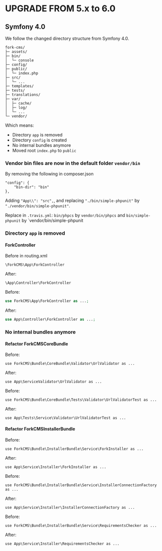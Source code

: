 UPGRADE FROM 5.x to 6.0
=======================

## Symfony 4.0

We follow the changed directory structure from Symfony 4.0.
```
fork-cms/
├─ assets/
├─ bin/
│  └─ console
├─ config/
├─ public/
│  └─ index.php
├─ src/
│  └─ ...
├─ templates/
├─ tests/
├─ translations/
├─ var/
│  ├─ cache/
│  ├─ log/
│  └─ ...
└─ vendor/
```

Which means:
* Directory `app` is removed
* Directory `config` is created
* No internal bundles anymore
* Moved root `index.php` to `public`

### Vendor bin files are now in the default folder `vendor/bin`

By removing the following in composer.json
```
"config": {
    "bin-dir": "bin"
},
```
Adding `"App\\": "src",`, and replacing `"./bin/simple-phpunit"` by `"./vendor/bin/simple-phpunit"`.

Replace in `.travis.yml`: `bin/phpcs` by `vendor/bin/phpcs` and `bin/simple-phpunit` by `vendor/bin/simple-phpunit

### Directory `app` is removed

#### ForkController

Before in routing.xml

```
\ForkCMS\App\ForkController
```

After:

```
\App\Controller\ForkController
```


Before:

```php
use ForkCMS\App\ForkController as ...;
```

After:

```php
use App\Controller\ForkController as ...;
```


### No internal bundles anymore

#### Refactor ForkCMSCoreBundle

Before:

```
use ForkCMS\Bundle\CoreBundle\Validator\UrlValidator as ...
```

After:

```
use App\ServiceValidator\UrlValidator as ...
```

Before:

```
use ForkCMS\Bundle\CoreBundle\Tests\Validator\UrlValidatorTest as ...
```

After:

```
use App\Tests\Service\Validator\UrlValidatorTest as ...
```

#### Refactor ForkCMSInstallerBundle

Before:

```
use ForkCMS\Bundle\InstallerBundle\Service\ForkInstaller as ...
```

After:

```
use App\Service\Installer\ForkInstaller as ...
```

Before:

```
use ForkCMS\Bundle\InstallerBundle\Service\InstallerConnectionFactory as ...
```

After:

```
use App\Service\Installer\InstallerConnectionFactory as ...
```

Before:

```
use ForkCMS\Bundle\InstallerBundle\Service\RequirementsChecker as ...
```

After:

```
use App\Service\Installer\RequirementsChecker as ...
```